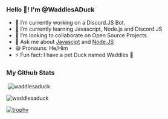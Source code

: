 ### Hello 👋! I'm @WaddlesADuck

- 🔭 I’m currently working on a Discord.JS Bot.
- 🌱 I’m currently learning Javascript, Node.js and Discord.JS
- 👯 I’m looking to collaborate on Open Source Projects
- 💬 Ask me about [Javascipt](https://developer.mozilla.org/en-US/docs/Web/JavaScript) and [Node.JS](https://nodejs.org/)
- 😄 Pronouns: He/Him
- ⚡ Fun fact: I have a pet Duck named Waddles 🦆

### My Github Stats



<p>&nbsp;<img align="center" src="https://github-readme-stats.vercel.app/api?username=waddlesaduck&show_icons=true&locale=en" alt="waddlesaduck" /></p>

<p><img align="center" src="https://github-readme-streak-stats.herokuapp.com/?user=waddlesaduck&" alt="waddlesaduck" /></p>

[![trophy](https://github-profile-trophy.vercel.app/?username=waddlesaduck&theme=onedark)](https://github.com/ryo-ma/github-profile-trophy)
